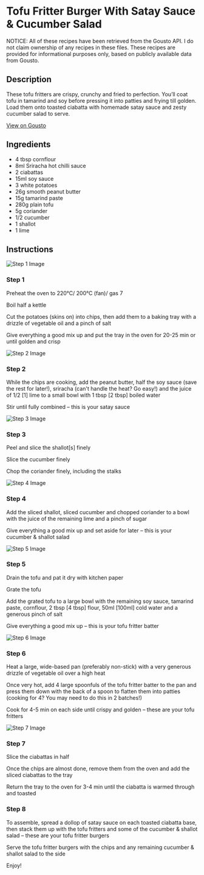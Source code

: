 # Tofu Fritter Burger With Satay Sauce & Cucumber Salad

NOTICE: All of these recipes have been retrieved from the Gousto API. I do not claim ownership of any recipes in these files. These recipes are provided for informational purposes only, based on publicly available data from Gousto.

## Description

These tofu fritters are crispy, crunchy and fried to perfection. You’ll coat tofu in tamarind and soy before pressing it into patties and frying till golden. Load them onto toasted ciabatta with homemade satay sauce and zesty cucumber salad to serve.

[View on Gousto](https://www.gousto.co.uk/recipes/cookbook/tofu-fritter-burger-with-satay-sauce-cucumber-salad)

## Ingredients

- 4 tbsp cornflour
- 8ml Sriracha hot chilli sauce
- 2 ciabattas
- 15ml soy sauce
- 3 white potatoes
- 26g smooth peanut butter
- 15g tamarind paste
- 280g plain tofu
- 5g coriander
- 1/2 cucumber
- 1 shallot
- 1 lime

## Instructions

![Step 1 Image](https://production-media.gousto.co.uk/cms/recipe-step-image/Step-1-1684230202544-x200.jpg)

### Step 1

Preheat the oven to 220°C/ 200°C (fan)/ gas 7

Boil half a kettle

Cut the potatoes (skins on) into chips, then add them to a baking tray with a drizzle of vegetable oil and a pinch of salt

Give everything a good mix up and put the tray in the oven for 20-25 min or until golden and crisp

![Step 2 Image](https://production-media.gousto.co.uk/cms/recipe-step-image/Step-2-1684230207702-x200.jpg)

### Step 2

While the chips are cooking, add the peanut butter, half the soy sauce (save the rest for later!), sriracha (can't handle the heat? Go easy!) and the juice of 1/2<span class="text-danger"> [1]</span> lime to a small bowl with 1 tbsp <span class="text-danger">[2 tbsp] </span>boiled water

Stir until fully combined – this is your satay sauce

![Step 3 Image](https://production-media.gousto.co.uk/cms/recipe-step-image/Step-3-1684230212459-x200.jpg)

### Step 3

Peel and slice the shallot<span class="text-danger">[s] </span>finely

Slice the cucumber finely

Chop the coriander finely, including the stalks

![Step 4 Image](https://production-media.gousto.co.uk/cms/recipe-step-image/Step-4-1684230218039-x200.jpg)

### Step 4

Add the sliced shallot, sliced cucumber and chopped coriander to a bowl with the juice of the remaining lime and a pinch of sugar

Give everything a good mix up and set aside for later – this is your cucumber & shallot salad

![Step 5 Image](https://production-media.gousto.co.uk/cms/recipe-step-image/Step-5-1684230222705-x200.jpg)

### Step 5

Drain the tofu and pat it dry with kitchen paper

Grate the tofu

Add the grated tofu to a large bowl with the remaining soy sauce, tamarind paste, cornflour, 2 tbsp <span class="text-danger">[4 tbsp]</span> flour, 50ml <span class="text-danger">[100ml] </span>cold water and a generous pinch of salt

Give everything a good mix up – this is your tofu fritter batter

![Step 6 Image](https://production-media.gousto.co.uk/cms/recipe-step-image/Step-6-1684230226582-x200.jpg)

### Step 6

Heat a large, wide-based pan (preferably non-stick) with a very generous drizzle of vegetable oil over a high heat

Once very hot, add 4 large spoonfuls of the tofu fritter batter to the pan and press them down with the back of a spoon to flatten them into patties (cooking for 4? You may need to do this in 2 batches!)

Cook for 4-5 min on each side until crispy and golden – these are your tofu fritters

![Step 7 Image](https://production-media.gousto.co.uk/cms/recipe-step-image/Step-7-1684230230398-x200.jpg)

### Step 7

Slice the ciabattas in half

Once the chips are almost done, remove them from the oven and add the sliced ciabattas to the tray

Return the tray to the oven for 3-4 min until the ciabatta is warmed through and toasted

### Step 8

To assemble, spread a dollop of satay sauce on each toasted ciabatta base, then stack them up with the tofu fritters and some of the cucumber & shallot salad – these are your tofu fritter burgers

Serve the tofu fritter burgers with the chips and any remaining cucumber & shallot salad to the side

Enjoy!

